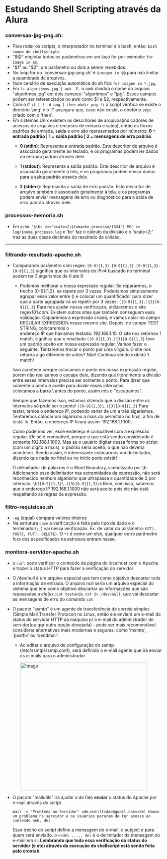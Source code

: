 # Estudando Shell Scripting através da Alura

### conversao-jpg-png.sh:
- Para rodar os scripts, o interpretador no terminal é o bash, então: ``bash <nome do shellscript>``.
- "$@" engloba todos os parâmetros em um laço for por exemplo: ``for image in $@``.
- "$1" ou "$2": um parâmetro ou dois a serem recebidos.
- No loop for do 'conversao-jpg-png.sh' é ``$imagem in $@`` para não limitar a quantidade de arquivos.
- Num cenário de execução automática do sh fica ``for imagem in *.jpg``.
- Em ``ls algoritmos.jpg | awk -F.`` o awk dividirá o nome do arquivo "algoritmos.jpg" em dois campos: "algoritmos" e "jpg". Esses campos podem ser referenciados no awk como $1 e $2, respectivamente.
- Com o if ``if [ ! -d png ] then mkdir png fi`` o script verifica se existe o diretório 'png' e o '!' assegura que, caso não existir, o diretório seja criado com o 'then'.
- Em sistemas Unix existem os descritores de arquivos(indicadores de acessos de arquivos e recursos de entrada e saída), então os fluxos padrões de entrada, saída e erro são representados por números:
  **0 = entrada padrão | 1 = saída padrão | 2 = mensagens de erro padrão**
   - **0 (stdin)**: Representa a entrada padrão. Este descritor de arquivo é associado geralmente ao teclado, e os programas podem ler dados da entrada padrão através dele.

   - **1 (stdout)**: Representa a saída padrão. Este descritor de arquivo é associado geralmente à tela, e os programas podem enviar dados para a saída padrão através dele.

   - **2 (stderr)**: Representa a saída de erro padrão. Este descritor de arquivo também é associado geralmente à tela, e os programas podem enviar mensagens de erro ou diagnóstico para a saída de erro padrão através dele.

### processos-memoria.sh
- Em `` echo "$(bc <<<"scale=2;$tamanho_processo/1024") MB" >> log/$nome_processo.log `` o 'bc' faz o cálculo da divisão e o 'scale=2;' traz as duas casas decimais do resultado da divisão. 

----------------------------

### filtrando-resultado-apache.sh
-  Comparando parâmetro com regex: ``[0-9]{1,3}.[0-9]{1,3}.[0-9]{1,3}.[0-9]{1,3}`` significa que os intervalos do IPv4 buscado no terminal podem ter 3 algarismos de 0 até 9
   - Podemos melhorar a nossa expressão regular. Se repararmos, o trecho [0-9]{1,3}. se repete por 3 vezes. Poderíamos simplesmente agrupar esse valor entre () e colocar um quantificador para dizer que a parte agrupada irá se repetir por 3 vezes:
    ``([0-9]{1,3}.){3}[0-9]{1,3}`` 
    Para nos ajudar nessa verificação, utilizaremos o site regex101.com. Existem outros sites que também conseguem essa validação. Copiaremos a expressão criada, e vamos colar no campo REGULAR EXPRESSION nesse mesmo site. Depois, no campo TEST STRING, colocaremos o   
    endereço IP que havíamos testado: 192.168.1.10.
    O site nos retornou 1 match, significa que o resultado ``([0-9]{1,3}.){3}[0-9]{1,3}`` teve um padrão aceito em nossa expressão regular. Vamos fazer o seguinte. Tentaremos trocar o ponto por uma vírgula. O site nos retorna algo diferente de antes? Não! Continua 
    sendo    exibido 1 match!
   
   Isso acontece porque colocamos o ponto em nossa expressão regular, porém não realizamos o escape dele, dizendo que literalmente a divisão entre esses intervalos precisa ser somente o ponto. Para dizer que somente o ponto é aceito para dividir esses intervalos,      
   colocamos a barra \ antes do ponto, assim nós o "escapamos".
   
   Sempre que fazemos isso, estamos dizendo que a divisão entre os intervalos só pode ser o ponto! ``([0-9]{1,3}\.){3}[0-9]{1,3}``
   Para testar, temos o endereço IP, podendo variar de um a três algarismos. Tentaremos colocar um algarismo a mais do permitido no final, a fim de testá-lo. Então, o endereço IP ficará assim: 192.168.1.1000.
   
   Como podemos ver, esse endereço é compatível com a expressão regular. Ele só é compatível, porque o que está sendo considerado é somente 192.168.1.1000. Mas se o usuário digitar dessa forma no script (com um dígito a mais), o padrão seria aceito, o que não deveria      acontecer. Sendo assim, é interessante colocarmos um delimitador, dizendo que nada no final ou no início pode existir!
   
   O delimitador de palavras é o Word Boundary, simbolizado por \b. Adicionando esse delimitador nas extremidades da expressão, não será reconhecido nenhum algarismo que ultrapasse a quantidade de 3 por intervalo. ``\b([0-9]{1,3}\.){3}[0-9]{1,3}\b``
   Bom, com isso, sabemos que o endereço IP 192.168.1.1000 não será aceito pois ele não está respeitando as regras da expressão.

### filtro-requisicao.sh
- ``-eq`` (equal) compara valores inteiros
- Na estrutura ``case`` a verificação é feita pelo tipo de dado e o terminador(``;;``) vai nessa verificação. Ex. de valor do parâmetro: ``GET), POST), PUT), DELETE)``. O ``*)`` é como um else, qualquer outro parâmetro fora dos especificados na estrutura entram nesse.

### monitora-servidor-apache.sh
- o ``curl`` pode verificar o conteúdo da página do localhost com o Apache e trazer o status HTTP para fazer a verificação do servidor
- O /dev/null é um arquivo especial que tem como objetivo descartar toda a informação de entrada. O arquivo null seria um arquivo especial do sistema que tem como objetivo descartar as informações que são repassadas a ele(ex.:``cat testando.txt 2> /dev/null``, que vai    descartar as mensagens de erro do comando ``cat``
- O pacote "ssmtp" é um agente de transferência de correio simples (Simple Mail Transfer Protocol) no Linux, então ele enviará um e-mail do status do servidor HTTP da máquina p/ o e-mail do administrador do servidor(ou qqr outra opção desejada) - pode ser mais recomendável considerar alternativas mais modernas e seguras, como 'msmtp', 'postfix' ou 'sendmail'.
  - Ao editar o arquivo de configuração do ssmtp (/etc/ssmtp/ssmtp.conf), será definido o e-mail agente que irá enviar os e-mails para o administrador
    
    <img width="409" alt="image" src="https://github.com/CarolinaSFreitas/shellscript-studies/assets/99994934/2c2a52c1-b6ce-422f-a6ef-9f005be2102c">
    
- O pacote "mailutils" irá ajudar a de fato **enviar** o status do Apache por e-mail através do script
  
  ``mail -s "Problema no Servidor" adm.mutillidae@gmail.com<<del
    Houve um problema no servidor e os usuários pararam de ter acesso ao conteúdo web.
    del
  ``
  
  Esse trecho do script define a mensagem do e-mail, o subject e para quem será enviado. o ``<<del ..... del`` é o delimitador da mensagem do e-mail em si.
  **Lembrando que toda essa verificação do status do servidor (e etc) através da execução do shellscript está sendo feita pelo crontab**

### 


